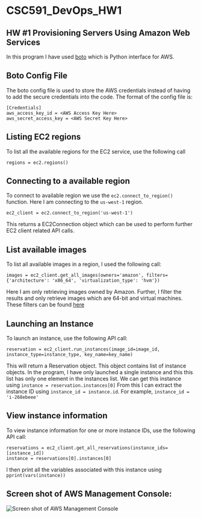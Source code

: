 CSC591_DevOps_HW1
=================

## HW #1 Provisioning Servers Using Amazon Web Services

In this program I have used [boto](http://docs.pythonboto.org/) which is Python interface for AWS.

Boto Config File
----------------
The boto config file is used to store the AWS credentials instead of having to add the secure credentials into the code. 
The format of the config file is:
    
    [Credentials]
    aws_access_key_id = <AWS Access Key Here>
    aws_secret_access_key = <AWS Secret Key Here>


Listing EC2 regions
-------------------
To list all the available regions for the EC2 service, use the following call

    regions = ec2.regions()
    
Connecting to a available region
--------------------------------
To connect to available region we use the `ec2.connect_to_region()` function. Here I am connecting to the `us-west-1` region. 

    ec2_client = ec2.connect_to_region('us-west-1')
This returns a EC2Connection object which can be used to perform further EC2 client related API calls.
 
List available images
---------------------
To list all available images in a region, I used the following call:

    images = ec2_client.get_all_images(owners='amazon', filters={'architecture': 'x86_64', 'virtualization_type': 'hvm'})
Here I am only retrieving images owned by Amazon. Further, I filter the results and only retrieve images which are 64-bit and virtual machines.
These filters can be found [here](http://docs.aws.amazon.com/AWSEC2/latest/APIReference/API_DescribeImages.html)
 
Launching an Instance
---------------------
To launch an instance, use the following API call:

    reservation = ec2_client.run_instances(image_id=image_id, instance_type=instance_type, key_name=key_name)
This will return a Reservation object.
This object contains list of instance objects. 
In the program, I have only launched a single instance and this this list has only one element in the instances list. 
We can get this instance using `instance = reservation.instances[0]`
From this I can extract the instance ID using `instance_id = instance.id`. For example, `instance_id = 'i-268ebeee'`

View instance information
-------------------------
To view instance information for one or more instance IDs, use the following API call:

    reservations = ec2_client.get_all_reservations(instance_ids=[instance_id])
    instance = reservations[0].instances[0]

I then print all the variables associated with this instance using `pprint(vars(instance))`


## Screen shot of AWS Management Console:
![Screen shot of AWS Management Console](https://github.ncsu.edu/agoel3/CSC591_DevOps_HW1/raw/master/Content/screen_shot.png)
